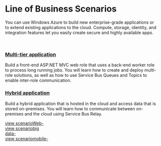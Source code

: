 <properties linkid="develop-net" urlDisplayName="Line of Business" pageTitle="Line of Business - Windows Azure .NET Scenarios" title="Line of Business - Windows Azure .NET Scenarios" metaKeywords="line-of-business Windows Azure, line-of-business Azure, Azure business scenarios" description="Find topics about multi-tier and hybrid applications in Windows Azure." metaCanonical="" disqusComments="0" umbracoNaviHide="0" />


<h1>Line of Business Scenarios</h1><p>You can use Windows Azure to build new enterprise-grade applications or to extend existing applications to the cloud. Compute, storage, identity, and integration features let you easily create secure and highly available apps.</p>
<span><br /></span>

<div class="dev-articles">
<div class="article red">
<h3><a href="../../tutorials/multi-tier-application/">Multi-tier application</a></h3>
<p>Build a front-end ASP.NET MVC web role that uses a back-end worker role to process long running jobs. You will learn how to create and deploy multi-role solutions, as well as how to use Service Bus Queues and Topics to enable inter-role communication.</p>
</div>

<div class="article blue">
<h3><a href="../../tutorials/hybrid-solution/">Hybrid application</a></h3>
<p>Build a hybrid application that is hosted in the cloud and access data that is stored on-premises. You will learn how to communicate between on-premises and the cloud using Service Bus Relay.</p>
</div>
</div>

<div class="content-blocks">
<div class="col"><a href="../web-development/" class="web-box"><span class="purple-arrow">view&nbsp;scenario</span><span>Web</span><span class="icon7">-</span></a></div>
<div class="col"><a href="../big-data/" class="big-data-box"><span class="blue-arrow">view&nbsp;scenario</span><span>big<br />data</span><span class="icon4">-</span></a></div>
<div class="col"><a href="../mobile/" class="mobile-box"><span class="green-arrow">view&nbsp;scenario</span><span>mobile</span><span class="icon6">-</span></a></div>
</div>

